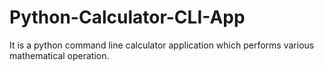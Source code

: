 # Python-Calculator-CLI-App
It is a python command line calculator application which performs various mathematical operation.
